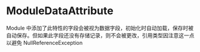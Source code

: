 # ModuleDataAttribute

Module 中添加了此特性的字段会被视为数据字段，初始化时自动加载，保存时被自动保存。但如果此字段还没有存储记录，则不会被更改，引用类型因注意这一点以避免 NullReferenceException